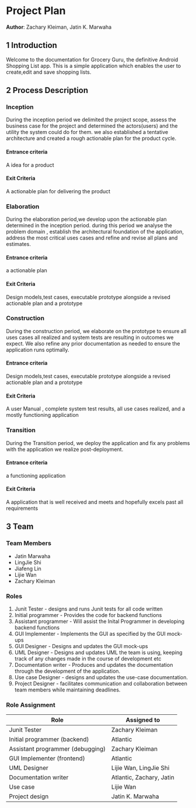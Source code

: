 # Project Plan



**Author**: Zachary Kleiman, Jatin K. Marwaha

## 1 Introduction

Welcome to the documentation for Grocery Guru, the definitive Android Shopping List app.
This is a simple application which enables the user to create,edit and save shopping lists.

## 2 Process Description
### Inception  
During the inception period we delimited the project scope, assess the business case for the project and determined the actors(users) and the utility the system could do for them. we also established a tentative architecture and created a rough actionable plan for the product cycle.
#### Entrance criteria
A idea for a product
#### Exit Criteria
A actionable plan for delivering the product
### Elaboration  
During the elaboration period,we develop upon the actionable plan determined in the inception period. during this period we analyse the problem domain , establish the architectural foundation of the application, address the most critical uses cases and refine and revise all plans and estimates. 
#### Entrance criteria
a actionable plan
#### Exit Criteria
Design models,test cases, executable prototype alongside a revised actionable plan and a prototype
### Construction
During the construction period, we elaborate on the prototype to ensure all uses cases all realized and system tests are resulting in outcomes we expect. We also refine any prior documentation as needed to ensure the application runs optimally.
#### Entrance criteria
Design models,test cases, executable prototype alongside a revised actionable plan and a prototype
#### Exit Criteria
A user Manual , complete system test results, all use cases realized, and a mostly functioning application 
### Transition
During the Transition period, we deploy the application and fix any problems with the application we realize post-deployment. 
#### Entrance criteria
a functioning application 
#### Exit Criteria
A application that is well received and meets and hopefully excels past all requirements


## 3 Team

### Team Members
- Jatin Marwaha
- LingJie Shi
- Jiafeng Lin
- Lijie Wan
- Zachary Kleiman

### Roles
1. Junit Tester - designs and runs Junit tests for all code written
2. Initial programmer - Provides the code for backend functions
3. Assistant programmer - Will assist the Inital Programmer in developing backend functions
4. GUI Implementer - Implements the GUI as specified by the GUI mock-ups
4. GUI Designer - Designs and updates the GUI mock-ups
5. UML Designer - Designs and updates UML the team is using, keeping track of any changes made in the course of development etc
6. Documentation writer - Produces and updates the documentation through the development of the application.
7. Use case Designer - designs and updates the use-case documentation.
8. Project Designer - facilitates communication and collaboration between team members while maintaining deadlines.  
### Role Assignment

| Role                               | Assigned to               |
|------------------------------------|---------------------------|
| Junit Tester                       | Zachary Kleiman           |
| Initial programmer (backend)       | Atlantic                  |
| Assistant programmer (debugging)   | Zachary Kleiman           |
| GUI Implementer (frontend)         | Atlantic                  |
| UML Designer                       | Lijie Wan, LingJie Shi       |
| Documentation writer               | Atlantic, Zachary, Jatin         |
| Use case                           | Lijie Wan                    |
| Project design                     | Jatin K. Marwaha
